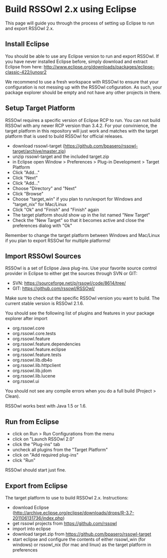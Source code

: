 Build RSSOwl 2.x using Eclipse
==============================

This page will guide you through the process of setting up Eclipse to run and export RSSOwl 2.x.

## Install Eclipse

You should be able to use any Eclipse version to run and export RSSOwl. If you have never installed Eclipse before, simply download
and extract Eclipse from here: http://www.eclipse.org/downloads/packages/eclipse-classic-422/junosr2

We recommend to use a fresh workspace with RSSOwl to ensure that your configuration is not messing up with the RSSOwl cofiguration.
As such, your package explorer should be empty and not have any other projects in there.

## Setup Target Platform

RSSOwl requires a specific version of Eclipse RCP to run. You can not build RSSOwl with any newer RCP version than 3.4.2. For your convinience,
the target platform in this repository will just work and matches with the target platform that is used to build RSSOwl for official releases.

* download rssowl-target (https://github.com/bpasero/rssowl-target/archive/master.zip)
* unzip rssowl-target and the included target.zip
* in Eclipse open Window > Preferences > Plug-in Development > Target Platform
* Click "Add..."
* Click "Next"
* Click "Add..."
* Choose "Directory" and "Next"
* Click "Browse"
* Choose "target_win" if you plan to run/export for Windows and "target_nix" for Mac/Linux
* Click "Ok" and "Finish" and "Finish" again
* The target platform should show up in the list named "New Target"
* Check the "New Target" so that it becomes active and close the preferences dialog with "Ok"

Remember to change the target platform between Windows and Mac/Linux if you plan to export RSSOwl for multiple platforms!

## Import RSSOwl Sources

RSSOwl is a set of Eclipse Java plug-ins. Use your favorite source control provider in Eclipse to either get the sources through
SVN or GIT:
* SVN: https://sourceforge.net/p/rssowl/code/8614/tree/
* GIT: https://github.com/rssowl/RSSOwl/

Make sure to check out the specific RSSOwl version you want to build. The current stable version is RSSOwl 2.1.6. 

You should see the following list of plugins and features in your package explorer after import
* org.rssowl.core
* org.rssowl.core.tests
* org.rssowl.feature
* org.rssowl.feature.dependencies
* org.rssowl.feature.eclipse
* org.rssowl.feature.tests
* org.rssowl.lib.db4o
* org.rssowl.lib.httpclient
* org.rssowl.lib.jdom
* org.rssowl.lib.lucene
* org.rssowl.ui

You should not see any compile errors when you do a full build (Project > Clean).

RSSOwl works best with Java 1.5 or 1.6.

## Run from Eclipse

* click on Run > Run Configurations from the menu
* click on "Launch RSSOwl 2.0"
* click the "Plug-ins" tab
* uncheck all plugins from the "Target Platform"
* click on "Add required plug-ins"
* click "Run"

RSSOwl should start just fine.

## Export from Eclipse



The target platform to use to build RSSOwl 2.x. Instructions:

* download Eclipse (http://archive.eclipse.org/eclipse/downloads/drops/R-3.7-201106131736/index.php)
* get rssowl projects from https://github.com/rssowl
* import into eclipse
* download target.zip from https://github.com/bpasero/rssowl-target
* start eclipse and configure the contents of either rssowl_win (for windows) or rssowl_nix (for mac and linux) as the target platform in preferences
